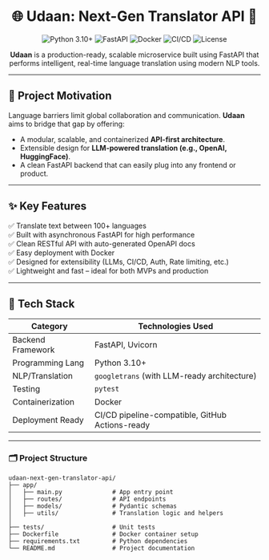 <h1 align="center">🌐 Udaan: Next-Gen Translator API 🚀</h1>

<p align="center">
  <img src="https://img.shields.io/badge/Python-3.10+-blue.svg" alt="Python 3.10+">
  <img src="https://img.shields.io/badge/FastAPI-💨-green.svg" alt="FastAPI">
  <img src="https://img.shields.io/badge/Docker-Containerized-blue.svg" alt="Docker">
  <img src="https://img.shields.io/badge/CI/CD-Ready-orange.svg" alt="CI/CD">
  <img src="https://img.shields.io/github/license/amitiii/udaan-next-gen-translator-api" alt="License">
</p>

<p align="center">
  <strong>Udaan</strong> is a production-ready, scalable microservice built using FastAPI that performs intelligent, real-time language translation using modern NLP tools.
</p>

---

## 🧠 Project Motivation

Language barriers limit global collaboration and communication. **Udaan** aims to bridge that gap by offering:
- A modular, scalable, and containerized **API-first architecture**.
- Extensible design for **LLM-powered translation (e.g., OpenAI, HuggingFace)**.
- A clean FastAPI backend that can easily plug into any frontend or product.

---

## ✨ Key Features

✅ Translate text between 100+ languages  
✅ Built with asynchronous FastAPI for high performance  
✅ Clean RESTful API with auto-generated OpenAPI docs  
✅ Easy deployment with Docker  
✅ Designed for extensibility (LLMs, CI/CD, Auth, Rate limiting, etc.)  
✅ Lightweight and fast – ideal for both MVPs and production

---

## 🔧 Tech Stack

| Category           | Technologies Used                                 |
|--------------------|---------------------------------------------------|
| Backend Framework  | FastAPI, Uvicorn                                  |
| Programming Lang   | Python 3.10+                                       |
| NLP/Translation    | `googletrans` (with LLM-ready architecture)       |
| Testing            | `pytest`                                           |
| Containerization   | Docker                                             |
| Deployment Ready   | CI/CD pipeline-compatible, GitHub Actions-ready   |

---

### 🗂️ Project Structure

```text
udaan-next-gen-translator-api/
├── app/
│   ├── main.py              # App entry point
│   ├── routes/              # API endpoints
│   ├── models/              # Pydantic schemas
│   ├── utils/               # Translation logic and helpers
│
├── tests/                   # Unit tests
├── Dockerfile               # Docker container setup
├── requirements.txt         # Python dependencies
└── README.md                # Project documentation
```
